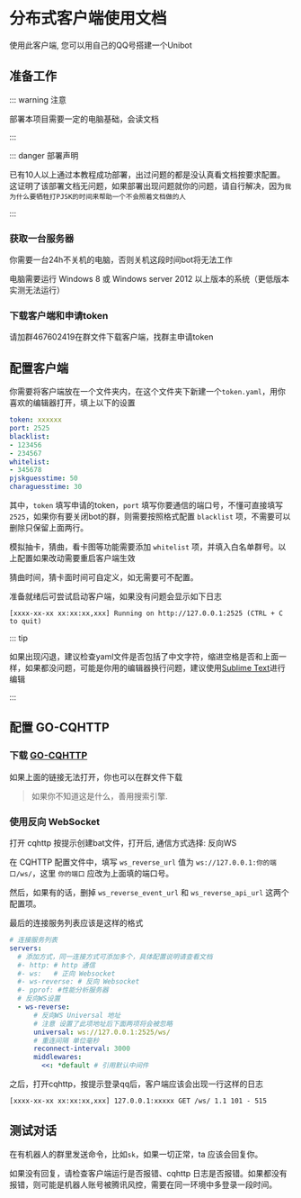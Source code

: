 # 分布式客户端使用文档
使用此客户端, 您可以用自己的QQ号搭建一个Unibot

## 准备工作
::: warning 注意

部署本项目需要一定的电脑基础，会读文档

:::

::: danger 部署声明

已有10人以上通过本教程成功部署，出过问题的都是没认真看文档按要求配置。这证明了该部署文档无问题，如果部署出现问题就你的问题，请自行解决，因为`我为什么要牺牲打PJSK的时间来帮助一个不会照着文档做的人`

:::

### 获取一台服务器
你需要一台24h不关机的电脑，否则关机这段时间bot将无法工作

电脑需要运行 Windows 8 或 Windows server 2012 以上版本的系统（更低版本实测无法运行）


### 下载客户端和申请token
请加群467602419在群文件下载客户端，找群主申请token

## 配置客户端
你需要将客户端放在一个文件夹内，在这个文件夹下新建一个`token.yaml`，用你喜欢的编辑器打开，填上以下的设置
```yaml
token: xxxxxx
port: 2525
blacklist:
- 123456
- 234567
whitelist:
- 345678
pjskguesstime: 50
charaguesstime: 30
```
其中，`token` 填写申请的token，`port` 填写你要通信的端口号，不懂可直接填写`2525`，如果你有要关闭bot的群，则需要按照格式配置 `blacklist` 项，不需要可以删除只保留上面两行。

模拟抽卡，猜曲，看卡图等功能需要添加 `whitelist` 项，并填入白名单群号。以上配置如果改动需要重启客户端生效

猜曲时间，猜卡面时间可自定义，如无需要可不配置。

准备就绪后可尝试启动客户端，如果没有问题会显示如下日志
```text
[xxxx-xx-xx xx:xx:xx,xxx] Running on http://127.0.0.1:2525 (CTRL + C to quit)
```
::: tip

如果出现闪退，建议检查yaml文件是否包括了中文字符，缩进空格是否和上面一样，如果都没问题，可能是你用的编辑器换行问题，建议使用[Sublime Text](https://www.sublimetext.com/)进行编辑

:::


## 配置 GO-CQHTTP

### 下载 [GO-CQHTTP](https://github.com/Mrs4s/go-cqhttp/releases)

如果上面的链接无法打开，你也可以在群文件下载

>如果你不知道这是什么，善用搜索引擎.

### 使用反向 WebSocket
打开 cqhttp 按提示创建bat文件，打开后, 通信方式选择: 反向WS

在 CQHTTP 配置文件中，填写 `ws_reverse_url` 值为 `ws://127.0.0.1:你的端口/ws/`，这里 `你的端口` 应改为上面填的端口号。

然后，如果有的话，删掉 `ws_reverse_event_url` 和 `ws_reverse_api_url` 这两个配置项。

最后的连接服务列表应该是这样的格式
```yaml
# 连接服务列表
servers:
  # 添加方式，同一连接方式可添加多个，具体配置说明请查看文档
  #- http: # http 通信
  #- ws:   # 正向 Websocket
  #- ws-reverse: # 反向 Websocket
  #- pprof: #性能分析服务器
  # 反向WS设置
  - ws-reverse:
      # 反向WS Universal 地址
      # 注意 设置了此项地址后下面两项将会被忽略
      universal: ws://127.0.0.1:2525/ws/
      # 重连间隔 单位毫秒
      reconnect-interval: 3000
      middlewares:
        <<: *default # 引用默认中间件
```

之后，打开cqhttp，按提示登录qq后，客户端应该会出现一行这样的日志
```text
[xxxx-xx-xx xx:xx:xx,xxx] 127.0.0.1:xxxxx GET /ws/ 1.1 101 - 515
```

## 测试对话

在有机器人的群里发送命令，比如`sk`，如果一切正常，ta 应该会回复你。

如果没有回复，请检查客户端运行是否报错、cqhttp 日志是否报错。如果都没有报错，则可能是机器人账号被腾讯风控，需要在同一环境中多登录一段时间。